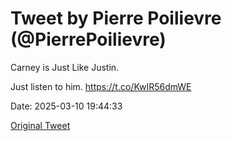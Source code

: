 # Tweet by Pierre Poilievre (@PierrePoilievre)

Carney is Just Like Justin.

Just listen to him. https://t.co/KwIR56dmWE

Date: 2025-03-10 19:44:33

[Original Tweet](https://x.com/PierrePoilievre/status/1899184620765053051)
